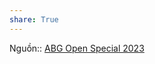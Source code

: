 ```yaml
---  
share: True  
---  
```

Nguồn:: [ABG Open Special 2023](../../../../%CE%9E%20Ngu%E1%BB%93n/ABG%20Open%20Special%202023.md)  
